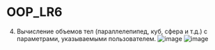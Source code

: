# OOP_LR6
4. Вычисление объемов тел (параллелепипед, куб, сфера и т.д.) с параметрами, указываемыми пользователем.
![image](https://github.com/aaaaabandeev/OOP_LR6/assets/125127673/6625708d-d1ea-429b-bee7-61414aabc232)
![image](https://github.com/aaaaabandeev/OOP_LR6/assets/125127673/66b820c2-8839-4501-a202-42609a2f6951)
